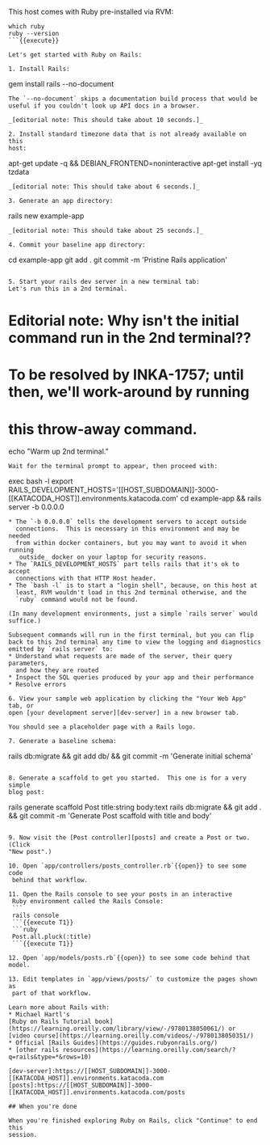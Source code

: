 This host comes with Ruby pre-installed via RVM:
```
which ruby
ruby --version
```{{execute}}

Let's get started with Ruby on Rails:

1. Install Rails:
   ```
   gem install rails --no-document
   ```{{execute T1}}
   The `--no-document` skips a documentation build process that would be
   useful if you couldn't look up API docs in a browser.
  
   _[editorial note: This should take about 10 seconds.]_

2. Install standard timezone data that is not already available on this
   host:
   ```
   apt-get update -q &&
     DEBIAN_FRONTEND=noninteractive apt-get install -yq tzdata
   ```{{execute T1}}
   _[editorial note: This should take about 6 seconds.]_

3. Generate an app directory:
   ```
   rails new example-app
   ```{{execute T1}}
   _[editorial note: This should take about 25 seconds.]_

4. Commit your baseline app directory:
   ```
   cd example-app
   git add .
   git commit -m 'Pristine Rails application'
   ```{{execute T1}}

5. Start your rails dev server in a new terminal tab:
   Let's run this in a 2nd terminal.
   ```
   # Editorial note: Why isn't the initial command run in the 2nd terminal??
   # To be resolved by INKA-1757; until then, we'll work-around by running
   # this throw-away command.
   echo "Warm up 2nd terminal."
   ```{{execute T2}}
   Wait for the terminal prompt to appear, then proceed with:
   ```
   exec bash -l
   export RAILS_DEVELOPMENT_HOSTS='[[HOST_SUBDOMAIN]]-3000-[[KATACODA_HOST]].environments.katacoda.com'
   cd example-app &&
     rails server -b 0.0.0.0
   ```{{execute T2}}
   * The `-b 0.0.0.0` tells the development servers to accept outside
     connections.  This is necessary in this environment and may be needed
     from within docker containers, but you may want to avoid it when running
     _outside_ docker on your laptop for security reasons.
   * The `RAILS_DEVELOPMENT_HOSTS` part tells rails that it's ok to accept
     connections with that HTTP Host header.
   * The `bash -l` is to start a "login shell", because, on this host at
     least, RVM wouldn't load in this 2nd terminal otherwise, and the
     `ruby` command would not be found.

   (In many development environments, just a simple `rails server` would
   suffice.)

   Subsequent commands will run in the first terminal, but you can flip
   back to this 2nd terminal any time to view the logging and diagnostics
   emitted by `rails server` to:
   * Understand what requests are made of the server, their query parameters,
     and how they are routed
   * Inspect the SQL queries produced by your app and their performance
   * Resolve errors

6. View your sample web application by clicking the "Your Web App" tab, or
   open [your development server][dev-server] in a new browser tab.  

   You should see a placeholder page with a Rails logo.

7. Generate a baseline schema:
   ```
   rails db:migrate &&
     git add db/ &&
     git commit -m 'Generate initial schema'
   ```{{execute T1}}

8. Generate a scaffold to get you started.  This one is for a very simple
   blog post:
   ```
   rails generate scaffold Post title:string body:text
   rails db:migrate &&
     git add . &&
     git commit -m 'Generate Post scaffold with title and body'
   ```{{execute T1}}

9. Now visit the [Post controller][posts] and create a Post or two.  (Click
   "New post".)

10. Open `app/controllers/posts_controller.rb`{{open}} to see some code
    behind that workflow.

11. Open the Rails console to see your posts in an interactive
    Ruby environment called the Rails Console:
    ```
    rails console
    ```{{execute T1}}
    ```ruby
    Post.all.pluck(:title)
    ```{{execute T1}}

12. Open `app/models/posts.rb`{{open}} to see some code behind that model.

13. Edit templates in `app/views/posts/` to customize the pages shown as
    part of that workflow.

Learn more about Rails with:
* Michael Hartl's
  [Ruby on Rails Tutorial book](https://learning.oreilly.com/library/view/-/9780138050061/) or
  [video course](https://learning.oreilly.com/videos/-/9780138050351/)
* Official [Rails Guides](https://guides.rubyonrails.org/)
* [other rails resources](https://learning.oreilly.com/search/?q=rails&type=*&rows=10)

[dev-server]:https://[[HOST_SUBDOMAIN]]-3000-[[KATACODA_HOST]].environments.katacoda.com
[posts]:https://[[HOST_SUBDOMAIN]]-3000-[[KATACODA_HOST]].environments.katacoda.com/posts

## When you're done

When you're finished exploring Ruby on Rails, click "Continue" to end this
session.

